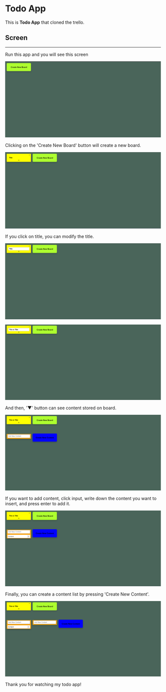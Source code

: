 # Todo App
This is **Todo App** that cloned the trello.

## Screen
---
Run this app and you will see this screen

![1](../screenshot/1.png)

Clicking on the 'Create New Board' button will create a new board.

![2](../screenshot/2.png)

If you click on title, you can modify the title.

![3](../screenshot/3.png)

![4](../screenshot/4.png)

And then, '▼' button can see content stored on board.

![5](../screenshot/5.png)

If you want to add content, click input, write down the content you want to insert, and press enter to add it.

![6](../screenshot/6.png)

Finally, you can create a content list by pressing 'Create New Content'.

![7](../screenshot/7.png)

Thank you for watching my todo app!
